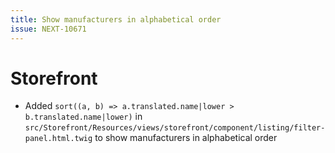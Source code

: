 ```yaml
---
title: Show manufacturers in alphabetical order
issue: NEXT-10671
---
```

# Storefront
* Added `sort((a, b) => a.translated.name|lower > b.translated.name|lower)` in `src/Storefront/Resources/views/storefront/component/listing/filter-panel.html.twig` to show manufacturers in alphabetical order
